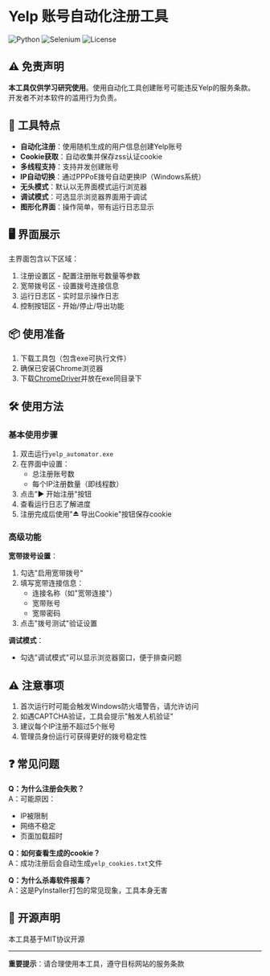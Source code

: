 # Yelp 账号自动化注册工具

![Python](https://img.shields.io/badge/Python-3.8+-blue.svg)
![Selenium](https://img.shields.io/badge/Selenium-4.0+-orange.svg)
![License](https://img.shields.io/badge/License-MIT-green.svg)

## ⚠️ 免责声明
**本工具仅供学习研究使用**。使用自动化工具创建账号可能违反Yelp的服务条款。开发者不对本软件的滥用行为负责。

## 🌟 工具特点
- **自动化注册**：使用随机生成的用户信息创建Yelp账号
- **Cookie获取**：自动收集并保存zss认证cookie  
- **多线程支持**：支持并发创建账号
- **IP自动切换**：通过PPPoE拨号自动更换IP（Windows系统）
- **无头模式**：默认以无界面模式运行浏览器
- **调试模式**：可选显示浏览器界面用于调试
- **图形化界面**：操作简单，带有运行日志显示

## 🖥️ 界面展示


主界面包含以下区域：
1. 注册设置区 - 配置注册账号数量等参数
2. 宽带拨号区 - 设置拨号连接信息  
3. 运行日志区 - 实时显示操作日志
4. 控制按钮区 - 开始/停止/导出功能

## 📦 使用准备
1. 下载工具包（包含exe可执行文件）
2. 确保已安装Chrome浏览器
3. 下载[ChromeDriver](https://chromedriver.chromium.org/)并放在exe同目录下

## 🛠 使用方法

### 基本使用步骤
1. 双击运行`yelp_automator.exe`
2. 在界面中设置：
   - 总注册账号数
   - 每个IP注册数量（即线程数）
3. 点击"▶ 开始注册"按钮
4. 查看运行日志了解进度  
5. 注册完成后使用"⏏ 导出Cookie"按钮保存cookie

### 高级功能
**宽带拨号设置**：
1. 勾选"启用宽带拨号"
2. 填写宽带连接信息：
   - 连接名称（如"宽带连接"）
   - 宽带账号
   - 宽带密码
3. 点击"拨号测试"验证设置

**调试模式**：
- 勾选"调试模式"可以显示浏览器窗口，便于排查问题

## ⚠️ 注意事项
1. 首次运行时可能会触发Windows防火墙警告，请允许访问
2. 如遇CAPTCHA验证，工具会提示"触发人机验证"
3. 建议每个IP注册不超过5个账号
4. 管理员身份运行可获得更好的拨号稳定性

## ❓ 常见问题

**Q：为什么注册会失败？**  
A：可能原因：
- IP被限制
- 网络不稳定  
- 页面加载超时

**Q：如何查看生成的cookie？**  
A：成功注册后会自动生成`yelp_cookies.txt`文件

**Q：为什么杀毒软件报毒？**  
A：这是PyInstaller打包的常见现象，工具本身无害

## 📜 开源声明
本工具基于MIT协议开源

---

**重要提示**：请合理使用本工具，遵守目标网站的服务条款
